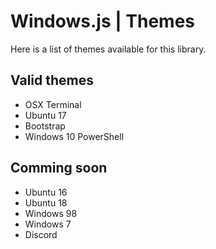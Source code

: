 # Windows.js | Themes

Here is a list of themes available for this library.

## Valid themes

- OSX Terminal
- Ubuntu 17
- Bootstrap
- Windows 10 PowerShell

## Comming soon

- Ubuntu 16
- Ubuntu 18
- Windows 98 
- Windows 7
- Discord